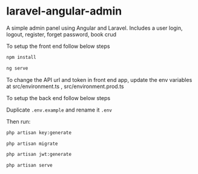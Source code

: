 # laravel-angular-admin

A simple admin panel using Angular and Laravel. Includes a user login, logout, register, forget password, book crud

To setup the front end follow below steps

```bash
npm install
```

```bash
ng serve
```

To change the API url and token in front end app, update the env variables at src/environment.ts , src/environment.prod.ts

To setup the back end follow below steps

Duplicate `.env.example` and rename it `.env`

Then run:

```bash
php artisan key:generate
```

```bash
php artisan migrate
```

```bash
php artisan jwt:generate
```

```bash
php artisan serve
```